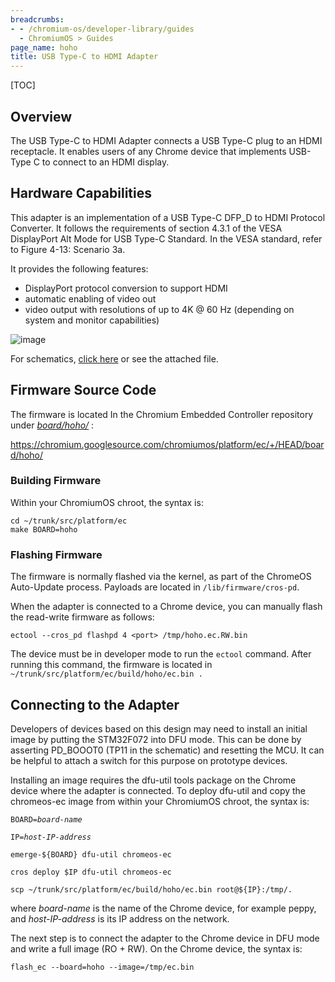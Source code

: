 ```yaml
---
breadcrumbs:
- - /chromium-os/developer-library/guides
  - ChromiumOS > Guides
page_name: hoho
title: USB Type-C to HDMI Adapter
---
```


[TOC]

## Overview

The USB Type-C to HDMI Adapter connects a USB Type-C plug to an HDMI receptacle.
It enables users of any Chrome device that implements USB-Type C to connect to
an HDMI display.

## Hardware Capabilities

This adapter is an implementation of a USB Type-C DFP_D to HDMI Protocol
Converter. It follows the requirements of section 4.3.1 of the VESA DisplayPort
Alt Mode for USB Type-C Standard. In the VESA standard, refer to Figure 4-13:
Scenario 3a.

It provides the following features:

*   DisplayPort protocol conversion to support HDMI
*   automatic enabling of video out
*   video output with resolutions of up to 4K @ 60 Hz (depending on
            system and monitor capabilities)

![image](HoHo%20Block%20Diagram%20%281%29.png)

For schematics, [click
here](https://docs.google.com/a/chromium.org/viewer?a=v&pid=sites&srcid=Y2hyb21pdW0ub3JnfGRldnxneDoyZWUwYmU2NWNiMWMwZTY2)
or see the attached file.

## Firmware Source Code

The firmware is located In the Chromium Embedded Controller repository under
*[board/hoho/](https://chromium.googlesource.com/chromiumos/platform/ec/+/HEAD/board/hoho/)*
:

<https://chromium.googlesource.com/chromiumos/platform/ec/+/HEAD/board/hoho/>

### Building Firmware

Within your ChromiumOS chroot, the syntax is:

```none
cd ~/trunk/src/platform/ec
make BOARD=hoho
```

### Flashing Firmware

The firmware is normally flashed via the kernel, as part of the ChromeOS
Auto-Update process. Payloads are located in `/lib/firmware/cros-pd`.

When the adapter is connected to a Chrome device, you can manually flash the
read-write firmware as follows:

```none
ectool --cros_pd flashpd 4 <port> /tmp/hoho.ec.RW.bin
```

The device must be in developer mode to run the `ectool` command. After running
this command, the firmware is located in
`~/trunk/src/platform/ec/build/hoho/ec.bin .`

## Connecting to the Adapter

Developers of devices based on this design may need to install an initial image
by putting the STM32F072 into DFU mode. This can be done by asserting PD_BOOOT0
(TP11 in the schematic) and resetting the MCU. It can be helpful to attach a
switch for this purpose on prototype devices.

Installing an image requires the dfu-util tools package on the Chrome device
where the adapter is connected. To deploy dfu-util and copy the chromeos-ec
image from within your ChromiumOS chroot, the syntax is:

<pre><code>BOARD=<i>board-name</i>
</code></pre>

<pre><code>IP=<i>host-IP-address</i>
</code></pre>

<pre><code>emerge-${BOARD} dfu-util chromeos-ec
</code></pre>

<pre><code>cros deploy $IP dfu-util chromeos-ec
</code></pre>

<pre><code>scp ~/trunk/src/platform/ec/build/hoho/ec.bin root@${IP}:/tmp/.
</code></pre>

where *board-name* is the name of the Chrome device, for example peppy, and
*host-IP-address* is its IP address on the network.

The next step is to connect the adapter to the Chrome device in DFU mode and
write a full image (RO + RW). On the Chrome device, the syntax is:

```none
flash_ec --board=hoho --image=/tmp/ec.bin
```
